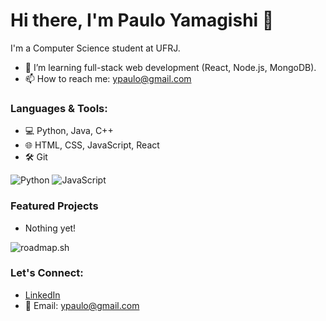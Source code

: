 # Hi there, I'm Paulo Yamagishi 👋

I'm a Computer Science student at UFRJ.

- 🌱 I’m learning full-stack web development (React, Node.js, MongoDB).
- 📫 How to reach me: ypaulo@gmail.com

### Languages & Tools:
- 💻 Python, Java, C++
- 🌐 HTML, CSS, JavaScript, React
- 🛠 Git

![Python](https://img.shields.io/badge/Python-3776AB?style=for-the-badge&logo=python&logoColor=white)
![JavaScript](https://img.shields.io/badge/JavaScript-F7DF1E?style=for-the-badge&logo=javascript&logoColor=black)

### Featured Projects
- Nothing yet!

![roadmap.sh](https://roadmap.sh/card/wide/66c2847a837d383f4aebffd6?variant=dark)

### Let's Connect:
- [LinkedIn](https://www.linkedin.com/in/paulo-yamagishi-a9a36b239/)
- 📧 Email: ypaulo@gmail.com

<!--
**fypaulo/fypaulo** is a ✨ _special_ ✨ repository because its `README.md` (this file) appears on your GitHub profile.

Here are some ideas to get you started:

- 🔭 I’m currently working on ...
- 🌱 I’m currently learning ...
- 👯 I’m looking to collaborate on ...
- 🤔 I’m looking for help with ...
- 💬 Ask me about ...
- 📫 How to reach me: ...
- 😄 Pronouns: ...
- ⚡ Fun fact: ...
-->
